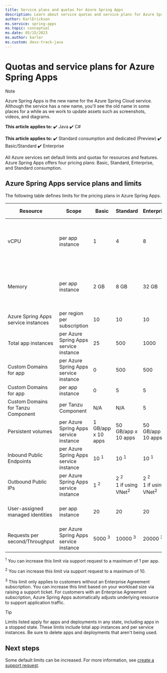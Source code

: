 ```yaml
---
title: Service plans and quotas for Azure Spring Apps
description: Learn about service quotas and service plans for Azure Spring Apps.
author: KarlErickson
ms.service: spring-apps
ms.topic: conceptual
ms.date: 05/15/2023
ms.author: karler
ms.custom: devx-track-java
---
```


# Quotas and service plans for Azure Spring Apps

> [!NOTE]
> Azure Spring Apps is the new name for the Azure Spring Cloud service. Although the service has a new name, you'll see the old name in some places for a while as we work to update assets such as screenshots, videos, and diagrams.

**This article applies to:** ✔️ Java ✔️ C#

**This article applies to:** ✔️ Standard consumption and dedicated (Preview) ✔️ Basic/Standard ✔️ Enterprise

All Azure services set default limits and quotas for resources and features. Azure Spring Apps offers four pricing plans: Basic, Standard, Enterprise, and Standard consumption.

## Azure Spring Apps service plans and limits

The following table defines limits for the pricing plans in Azure Spring Apps.

| Resource                            | Scope                                  | Basic              | Standard                                        | Enterprise                                      | Standard consumption                            | Standard dedicated                                    |
|-------------------------------------|----------------------------------------|--------------------|-------------------------------------------------|-------------------------------------------------|-------------------------------------------------|-------------------------------------------------------|
| vCPU                                | per app instance                       | 1                  | 4                                               | 8                                               | 4                                               | based on workload profile (for example, 16 in D16)    |
| Memory                              | per app instance                       | 2 GB               | 8 GB                                            | 32 GB                                           | 8 GB                                            | based on workload profile (for example, 128GB in E16) |
| Azure Spring Apps service instances | per region per subscription            | 10                 | 10                                              | 10                                              | 10                                              | 10                                                    |
| Total app instances                 | per Azure Spring Apps service instance | 25                 | 500                                             | 1000                                            | 400                                             | 1000                                                  |
| Custom Domains for app              | per Azure Spring Apps service instance | 0                  | 500                                             | 500                                             | 500                                             | 500                                                   |
| Custom Domains for app              | per app instance                       | 0                  | 5                                               | 5                                               | 5                                               | 5                                                     |
| Custom Domains for Tanzu Component  | per Tanzu Component                    | N/A                | N/A                                             | 5                                               | N/A                                             | N/A                                                   |
| Persistent volumes                  | per Azure Spring Apps service instance | 1 GB/app x 10 apps | 50 GB/app x 10 apps                             | 50 GB/app x 10 apps                             | Not applicable                                  | Not applicable                                        |
| Inbound Public Endpoints            | per Azure Spring Apps service instance | 10 <sup>1</sup>    | 10 <sup>1</sup>                                 | 10 <sup>1</sup>                                 | 10 <sup>1</sup>                                 | 10 <sup>1</sup>                                       |
| Outbound Public IPs                 | per Azure Spring Apps service instance | 1 <sup>2</sup>     | 2 <sup>2</sup> <br> 1 if using VNet<sup>2</sup> | 2 <sup>2</sup> <br> 1 if using VNet<sup>2</sup> | 2 <sup>2</sup> <br> 1 if using VNet<sup>2</sup> | 2 <sup>2</sup> <br> 1 if using VNet<sup>2</sup>       |
| User-assigned managed identities    | per app instance                       | 20                 | 20                                              | 20                                              | Not available during preview                    | Not available during preview                          |
| Requests per second/Throughput      | per Azure Spring Apps service instance | 5000 <sup>3</sup>  | 10000 <sup>3</sup>                              | 20000 <sup>3</sup>                              | Not applicable                                  | Not applicable                                        |

<sup>1</sup> You can increase this limit via support request to a maximum of 1 per app.

<sup>2</sup> You can increase this limit via support request to a maximum of 10.

<sup>3</sup> This limit only applies to customers without an Enterprise Agreement subscription. You can increase this limit based on your workload size via raising a support ticket. For customers with an Enterprise Agreement subscription, Azure Spring Apps automatically adjusts underlying resource to support application traffic.

> [!TIP]
> Limits listed apply for apps and deployments in any state, including apps in a stopped state. These limits include total app instances and per service instances. Be sure to delete apps and deployments that aren't being used.

## Next steps

Some default limits can be increased. For more information, see [create a support request](../../azure-portal/supportability/how-to-create-azure-support-request.md).

